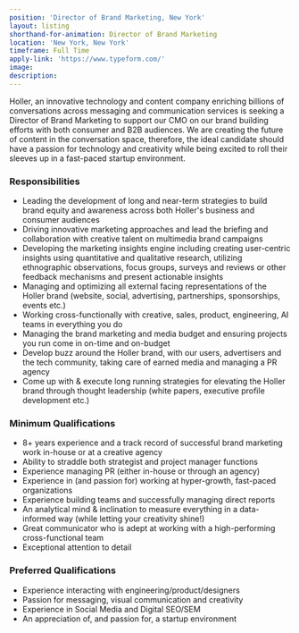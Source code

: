 ```yaml
---
position: 'Director of Brand Marketing, New York'
layout: listing
shorthand-for-animation: Director of Brand Marketing
location: 'New York, New York'
timeframe: Full Time
apply-link: 'https://www.typeform.com/'
image:
description:
---
```


Holler, an innovative technology and content company enriching billions of conversations across messaging and communication services is seeking a Director of Brand Marketing to support our CMO on our brand building efforts with both consumer and B2B audiences. We are creating the future of content in the conversation space, therefore, the ideal candidate should have a passion for technology and creativity while being excited to roll their sleeves up in a fast-paced startup environment.

### Responsibilities

* Leading the development of long and near-term strategies to build brand equity and awareness across both Holler's business and consumer audiences
* Driving innovative marketing approaches and lead the briefing and collaboration with creative talent on multimedia brand campaigns
* Developing the marketing insights engine including creating user-centric insights using quantitative and qualitative research, utilizing ethnographic observations, focus groups, surveys and reviews or other feedback mechanisms and present actionable insights
* Managing and optimizing all external facing representations of the Holler brand (website, social, advertising, partnerships, sponsorships, events etc.)
* Working cross-functionally with creative, sales, product, engineering, AI teams in everything you do
* Managing the brand marketing and media budget and ensuring projects you run come in on-time and on-budget
* Develop buzz around the Holler brand, with our users, advertisers and the tech community, taking care of earned media and managing a PR agency
* Come up with & execute long running strategies for elevating the Holler brand through thought leadership (white papers, executive profile development etc.)

### Minimum Qualifications

* 8+ years experience and a track record of successful brand marketing work in-house or at a creative agency
* Ability to straddle both strategist and project manager functions
* Experience managing PR (either in-house or through an agency)
* Experience in (and passion for) working at hyper-growth, fast-paced organizations
* Experience building teams and successfully managing direct reports
* An analytical mind & inclination to measure everything in a data-informed way (while letting your creativity shine\!)
* Great communicator who is adept at working with a high-performing cross-functional team
* Exceptional attention to detail

### Preferred Qualifications

* Experience interacting with engineering/product/designers
* Passion for messaging, visual communication and creativity
* Experience in Social Media and Digital SEO/SEM
* An appreciation of, and passion for, a startup environment